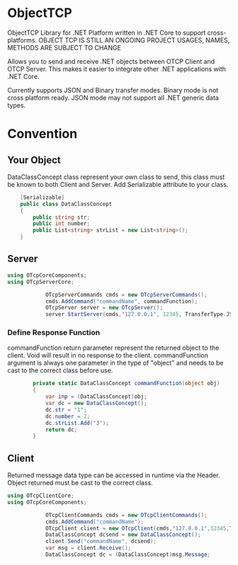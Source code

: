 # ObjectTCP
ObjectTCP Library for .NET Platform written in .NET Core to support cross-platforms.
OBJECT TCP IS STILL AN ONGOING PROJECT USAGES, NAMES, METHODS ARE SUBJECT TO CHANGE

Allows you to send and receive .NET objects between OTCP Client and OTCP Server. This makes it easier to integrate other .NET applications with .NET Core. 

Currently supports JSON and Binary transfer modes. Binary mode is not cross platform ready.
JSON mode may not support all .NET generic data types.

# Convention
## **Your Object**
DataClassConcept class represent your own class to send, this class must be known to both Client and Server.
Add Serializable attribute to your class.
```c#
    [Serializable]
    public class DataClassConcept
    {
        public string str;
        public int number;
        public List<string> strList = new List<string>();
    }
```
## **Server**
```c#
using OTcpCoreComponents;
using OTcpServerCore;

            OTcpServerCommands cmds = new OTcpServerCommands();
            cmds.AddCommand("commandName", commandFunction);
            OTcpServer server = new OTcpServer();
            server.StartServer(cmds,"127.0.0.1", 12345, TransferType.JSON);
```

### **Define Response Function**

commandFunction return parameter represent the returned object to the client. Void will result in no response to the client.
commandFunction argument is always one parameter in the type of "object" and needs to be cast to the correct class before use.
```c#
        private static DataClassConcept commandFunction(object obj)
        {
            var inp = (DataClassConcept)obj;
            var dc = new DataClassConcept();
            dc.str = "1";
            dc.number = 2;
            dc.strList.Add("3");
            return dc;
        }
```
## **Client**

Returned message data type can be accessed in runtime via the Header. Object returned must be cast to the correct class.
```c#
using OTcpClientCore;
using OTcpCoreComponents;

            OTcpClientCommands cmds = new OTcpClientCommands();
            cmds.AddCommand("commandName");
            OTcpClient client = new OTcpClient(cmds,"127.0.0.1",12345,TransferType.JSON);
            DataClassConcept dcsend = new DataClassConcept();
            client.Send("commandName", dcsend);
            var msg = client.Receive();
            DataClassConcept dc = (DataClassConcept)msg.Message;
```
